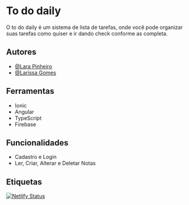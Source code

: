 
# To do daily

O to do daily é um sistema de lista de tarefas, onde você pode organizar suas tarefas como quiser e ir dando check conforme as completa.



## Autores

- [@Lara Pinheiro](https://github.com/llarapp)
- [@Larissa Gomes](https://github.com/LarissaGomes333/)



## Ferramentas

- Ionic
- Angular
- TypeScript
- Firebase
## Funcionalidades

- Cadastro e Login
- Ler, Criar, Alterar e Deletar Notas


## Etiquetas

[![Netlify Status](https://api.netlify.com/api/v1/badges/3125f3f1-393a-4054-8225-d348b8fd652f/deploy-status)](https://app.netlify.com/sites/ionic-tododaily/deploys)
